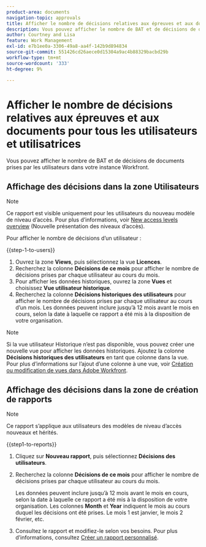 ```yaml
---
product-area: documents
navigation-topic: approvals
title: Afficher le nombre de décisions relatives aux épreuves et aux documents pour tous les utilisateurs et utilisatrices
description: Vous pouvez afficher le nombre de BAT et de décisions de documents prises par les utilisateurs dans votre instance Workfront.
author: Courtney and Lisa
feature: Work Management
exl-id: e7b1ee0a-3306-49a8-aa4f-142b9d894834
source-git-commit: 551426cd26aece0d15304a9ac4b88329bacbd29b
workflow-type: tm+mt
source-wordcount: '333'
ht-degree: 9%

---
```



# Afficher le nombre de décisions relatives aux épreuves et aux documents pour tous les utilisateurs et utilisatrices

Vous pouvez afficher le nombre de BAT et de décisions de documents prises par les utilisateurs dans votre instance Workfront.

## Affichage des décisions dans la zone Utilisateurs

>[!NOTE]
>
>Ce rapport est visible uniquement pour les utilisateurs du nouveau modèle de niveau d’accès. Pour plus d’informations, voir [New access levels overview](/help/quicksilver/administration-and-setup/add-users/how-access-levels-work/access-level-overview.md) (Nouvelle présentation des niveaux d’accès).

Pour afficher le nombre de décisions d’un utilisateur :

{{step-1-to-users}}

1. Ouvrez la zone **Views**, puis sélectionnez la vue **Licences**.
1. Recherchez la colonne **Décisions de ce mois** pour afficher le nombre de décisions prises par chaque utilisateur au cours du mois.
1. Pour afficher les données historiques, ouvrez la zone **Vues** et choisissez **Vue utilisateur historique**.
1. Recherchez la colonne **Décisions historiques des utilisateurs** pour afficher le nombre de décisions prises par chaque utilisateur au cours d’un mois. Les données peuvent inclure jusqu’à 12 mois avant le mois en cours, selon la date à laquelle ce rapport a été mis à la disposition de votre organisation.

>[!NOTE]
>
>Si la vue utilisateur Historique n’est pas disponible, vous pouvez créer une nouvelle vue pour afficher les données historiques. Ajoutez la colonne **Décisions historiques des utilisateurs** en tant que colonne dans la vue. Pour plus d’informations sur l’ajout d’une colonne à une vue, voir [Création ou modification de vues dans Adobe Workfront](/help/quicksilver/reports-and-dashboards/reports/reporting-elements/create-edit-views.md).


## Affichage des décisions dans la zone de création de rapports

>[!NOTE]
>
>Ce rapport s’applique aux utilisateurs des modèles de niveau d’accès nouveaux et hérités.

{{step1-to-reports}}

1. Cliquez sur **Nouveau rapport**, puis sélectionnez **Décisions des utilisateurs**.
1. Recherchez la colonne **Décisions de ce mois** pour afficher le nombre de décisions prises par chaque utilisateur au cours du mois.

   Les données peuvent inclure jusqu’à 12 mois avant le mois en cours, selon la date à laquelle ce rapport a été mis à la disposition de votre organisation. Les colonnes **Month** et **Year** indiquent le mois au cours duquel les décisions ont été prises. Le mois 1 est janvier, le mois 2 février, etc.

1. Consultez le rapport et modifiez-le selon vos besoins. Pour plus d’informations, consultez [Créer un rapport personnalisé](/help/quicksilver/reports-and-dashboards/reports/creating-and-managing-reports/create-custom-report.md).


